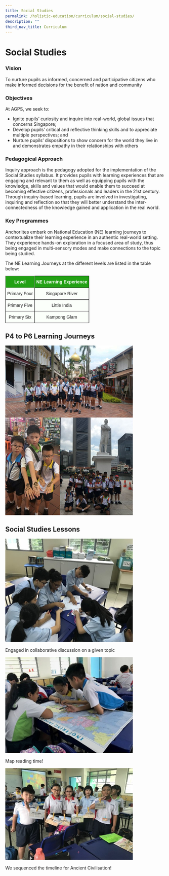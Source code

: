 ```yaml
---
title: Social Studies
permalink: /holistic-education/curriculum/social-studies/
description: ""
third_nav_title: Curriculum
---
```

Social Studies
==============


### Vision

To nurture pupils as informed, concerned and participative citizens who make informed decisions for the benefit of nation and community

  

### Objectives

At AGPS, we seek to:

*   Ignite pupils’ curiosity and inquire into real-world, global issues that concerns Singapore;
*   Develop pupils’ critical and reflective thinking skills and to appreciate multiple perspectives; and
*   Nurture pupils’ dispositions to show concern for the world they live in and demonstrates empathy in their relationships with others

  

### Pedagogical Approach

Inquiry approach is the pedagogy adopted for the implementation of the Social Studies syllabus. It provides pupils with learning experiences that are engaging and relevant to them as well as equipping pupils with the knowledge, skills and values that would enable them to succeed at becoming effective citizens, professionals and leaders in the 21st century. Through inquiry-based learning, pupils are involved in investigating, inquiring and reflection so that they will better understand the inter-connectedness of the knowledge gained and application in the real world.

  

### Key Programmes

Anchorlites embark on National Education (NE) learning journeys to contextualize their learning experience in an authentic real-world setting. They experience hands-on exploration in a focused area of study, thus being engaged in multi-sensory modes and make connections to the topic being studied. 

The NE Learning Journeys at the different levels are listed in the table below:

<style type="text/css">
.tg  {border-collapse:collapse;border-spacing:0;}
.tg td{border-color:black;border-style:solid;border-width:1px;font-family:Arial, sans-serif;font-size:14px;
  overflow:hidden;padding:10px 5px;word-break:normal;}
.tg th{border-color:black;border-style:solid;border-width:1px;font-family:Arial, sans-serif;font-size:14px;
  font-weight:normal;overflow:hidden;padding:10px 5px;word-break:normal;}
.tg .tg-rk1q{background-color:#22A114;border-color:inherit;color:#FBFFFA;font-weight:bold;text-align:center;vertical-align:middle}
.tg .tg-xn89{background-color:#22A114;color:#FBFFFA;font-weight:bold;text-align:center;vertical-align:middle}
.tg .tg-s6uv{background-color:#FBFFFA;color:#222;text-align:center;vertical-align:middle}
</style>
<table class="tg">
<thead>
  <tr>
    <th class="tg-rk1q"><span style="color:#FBFFFA;background-color:#22A114">Level</span></th>
    <th class="tg-xn89"><span style="color:#FBFFFA;background-color:#22A114">NE Learning Experience</span></th>
  </tr>
</thead>
<tbody>
  <tr>
    <td class="tg-s6uv"><span style="color:#222;background-color:#FBFFFA">Primary Four</span><br></td>
    <td class="tg-s6uv"><span style="color:#222;background-color:#FBFFFA">Singapore River</span><br></td>
  </tr>
  <tr>
    <td class="tg-s6uv"><span style="color:#222;background-color:#FBFFFA">Primary Five</span><br></td>
    <td class="tg-s6uv"><span style="color:#222;background-color:#FBFFFA">Little India</span><br></td>
  </tr>
  <tr>
    <td class="tg-s6uv"><span style="color:#222;background-color:#FBFFFA">Primary Six</span><br></td>
    <td class="tg-s6uv"><span style="color:#222;background-color:#FBFFFA">Kampong Glam</span></td>
  </tr>
</tbody>
</table>

P4 to P6 Learning Journeys
--------------------------

<img src="/images/Curriculum/Social%20Studies/P4%20to%20P6%20Learning%20Journeys.jpg"  
style="width:80%">

Social Studies Lessons
----------------------

<img src="/images/Curriculum/Social%20Studies/Collaborative%20discussion%20on%20a%20given%20topic.jpg"  
style="width:80%">

Engaged in collaborative discussion on a given topic

<img src="/images/Curriculum/Social%20Studies/Map%20reading%20time.jpg"  
style="width:80%">

Map reading time!

<img src="/images/Curriculum/Social%20Studies/Sequenced%20the%20timeline%20for%20Ancient%20Civilisation.jpg"  
style="width:80%">

We sequenced the timeline for Ancient Civilisation!